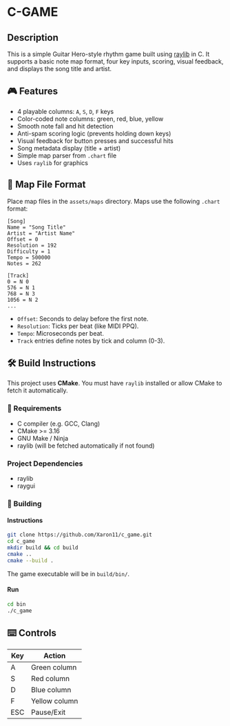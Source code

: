 # C-GAME

## Description

This is a simple Guitar Hero-style rhythm game built using [raylib](https://www.raylib.com/) in C. It supports a basic note map format, four key inputs, scoring, visual feedback, and displays the song title and artist.

## 🎮 Features

- 4 playable columns: `A`, `S`, `D`, `F` keys
- Color-coded note columns: green, red, blue, yellow
- Smooth note fall and hit detection
- Anti-spam scoring logic (prevents holding down keys)
- Visual feedback for button presses and successful hits
- Song metadata display (title + artist)
- Simple map parser from `.chart` file
- Uses `raylib` for graphics

## 📁 Map File Format
Place map files in the `assets/maps` directory. Maps use the following `.chart` format:

```
[Song]
Name = "Song Title"
Artist = "Artist Name"
Offset = 0
Resolution = 192
Difficulty = 1
Tempo = 500000
Notes = 262

[Track]
0 = N 0
576 = N 1
768 = N 3
1056 = N 2
...
```
- `Offset`: Seconds to delay before the first note.
- `Resolution`: Ticks per beat (like MIDI PPQ).
- `Tempo`: Microseconds per beat.
- `Track` entries define notes by tick and column (0-3).

## 🛠️ Build Instructions

This project uses **CMake**. You must have `raylib` installed or allow CMake to fetch it automatically.

### 🔧 Requirements

- C compiler (e.g. GCC, Clang)
- CMake >= 3.16
- GNU Make / Ninja
- raylib (will be fetched automatically if not found)

### Project Dependencies
- raylib
- raygui

### 🧱 Building

#### Instructions

```bash
git clone https://github.com/Xaron11/c_game.git
cd c_game
mkdir build && cd build
cmake ..
cmake --build .
```
The game executable will be in `build/bin/`.

#### Run
```bash
cd bin
./c_game
```

## ⌨️ Controls
| Key | Action        |
| --- | ------------- |
| A   | Green column  |
| S   | Red column    |
| D   | Blue column   |
| F   | Yellow column |
| ESC | Pause/Exit    |
